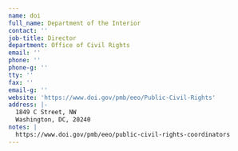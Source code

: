 ```yaml
---
name: doi
full_name: Department of the Interior
contact: ''
job-title: Director
department: Office of Civil Rights
email: ''
phone: ''
phone-g: ''
tty: ''
fax: ''
email-g: ''
website: 'https://www.doi.gov/pmb/eeo/Public-Civil-Rights'
address: |-
  1849 C Street, NW 
  Washington, DC, 20240
notes: |
  https://www.doi.gov/pmb/eeo/public-civil-rights-coordinators
---
```



